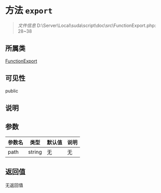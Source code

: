 # 方法 `export`

> *文件信息* D:\Server\Local\suda\script\doc\src\FunctionExport.php: 28~38

## 所属类 

[FunctionExport](../FunctionExport.md)

## 可见性

 public 

## 说明



## 参数


| 参数名 | 类型 | 默认值 | 说明 |
|--------|-----|-------|-------|
| path |  string | 无 | 无 |



## 返回值

无返回值
